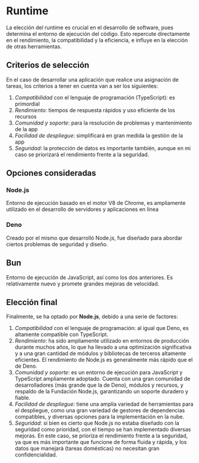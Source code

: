 # Runtime

La elección del runtime es crucial en el desarrollo de software, pues determina
el entorno de ejecución del código. Esto repercute directamente en el rendimiento,
la compatibilidad y la eficiencia, e influye en la elección de otras herramientas.

## Criterios de selección

En el caso de desarrollar una aplicación que realice una asignación de tareas, los
criterios a tener en cuenta van a ser los siguientes:

1. *Compatibilidad* con el lenguaje de programación (TypeScript): es primordial
2. *Rendimiento*: tiempos de respuesta rápidos y uso eficiente de los recursos
3. *Comunidad y soporte*: para la resolución de problemas y mantenimiento de la app
4. *Facilidad de despliegue*: simplificará en gran medida la gestión de la app
5. *Seguridad*: la protección de datos es importante también, aunque en mi caso
se priorizará el rendimiento frente a la seguridad.

## Opciones consideradas

### Node.js

Entorno de ejecución basado en el motor V8 de Chrome, es ampliamente utilizado en
el desarrollo de servidores y aplicaciones en línea

### Deno

Creado por el mismo que desarrolló Node.js, fue diseñado para abordar ciertos
problemas de seguridad y diseño.

## Bun

Entorno de ejecución de JavaScript, así como los dos anteriores. Es relativamente
nuevo y promete grandes mejoras de velocidad. 

## Elección final

Finalmente, se ha optado por **Node.js**, debido a una serie de factores:

1. *Compatibilidad* con el lenguaje de programación: al igual que Deno,
es altamente compatible con TypeScript.
2. *Rendimiento*: ha sido ampliamente utilizado en entornos de producción
durante muchos años, lo que ha llevado a una optimización significativa y
a una gran cantidad de módulos y bibliotecas de terceros altamente eficientes.
El rendimiento de Node.js es generalmente más rápido que el de Deno.
3. *Comunidad y soporte*: es un entorno de ejecución para JavaScript y TypeScript
ampliamente adoptado. Cuenta con una gran comunidad de desarrolladores (más grande
que la de Deno), módulos y recursos, y respaldo de la Fundación Node.js,
garantizando un soporte duradero y fiable.
4. *Facilidad de despliegue*: tiene una amplia variedad de herramientas para el
despliegue, como una gran variedad de gestores de dependencias compatibles,
y diversas opciones para la implementación en la nube.
5. *Seguridad*: si bien es cierto que Node.js no estaba diseñado con la seguridad
como prioridad, con el tiempo se han implementado diversas mejoras. En este caso,
se prioriza el rendimiento frente a la seguridad, ya que es más importante que
funcione de forma fluida y rápida, y los datos que manejará (tareas domésticas)
no necesitan gran confidencialidad.
